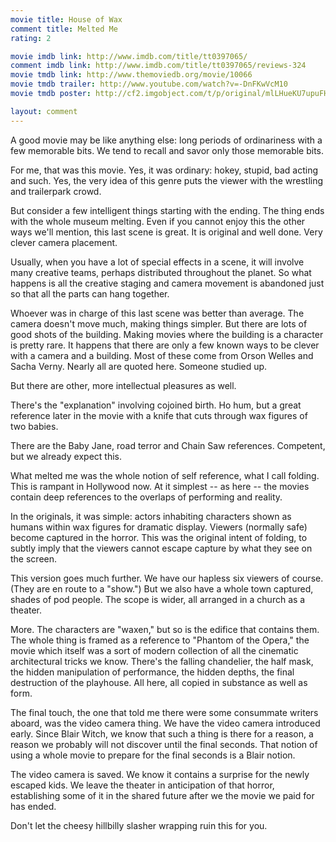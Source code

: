 ```yaml
---
movie title: House of Wax
comment title: Melted Me
rating: 2

movie imdb link: http://www.imdb.com/title/tt0397065/
comment imdb link: http://www.imdb.com/title/tt0397065/reviews-324
movie tmdb link: http://www.themoviedb.org/movie/10066
movie tmdb trailer: http://www.youtube.com/watch?v=-DnFKwVcM10
movie tmdb poster: http://cf2.imgobject.com/t/p/original/mlLHueKU7upuFHowQK80O96xp7O.jpg

layout: comment
---
```


A good movie may be like anything else: long periods of ordinariness with a few memorable bits. We tend to recall and savor only those memorable bits.

For me, that was this movie. Yes, it was ordinary: hokey, stupid, bad acting and such. Yes, the very idea of this genre puts the viewer with the wrestling and trailerpark crowd.

But consider a few intelligent things starting with the ending. The thing ends with the whole museum melting. Even if you cannot enjoy this the other ways we'll mention, this last scene is great. It is original and well done. Very clever camera placement.

Usually, when you have a lot of special effects in a scene, it will involve many creative teams, perhaps distributed throughout the planet. So what happens is all the creative staging and camera movement is abandoned just so that all the parts can hang together.

Whoever was in charge of this last scene was better than average. The camera doesn't move much, making things simpler. But there are lots of good shots of the building. Making movies where the building is a character is pretty rare. It happens that there are only a few known ways to be clever with a camera and a building. Most of these come from Orson Welles and Sacha Verny. Nearly all are quoted here. Someone studied up.

But there are other, more intellectual pleasures as well. 

There's the "explanation" involving cojoined birth. Ho hum, but a great reference later in the movie with a knife that cuts through wax figures of two babies.

There are the Baby Jane, road terror and Chain Saw references. Competent, but we already expect this.

What melted me was the whole notion of self reference, what I call folding. This is rampant in Hollywood now. At it simplest -- as here -- the movies contain deep references to the overlaps of performing and reality.

In the originals, it was simple: actors inhabiting characters shown as humans within wax figures for dramatic display. Viewers (normally safe) become captured in the horror. This was the original intent of folding, to subtly imply that the viewers cannot escape capture by what they see on the screen.

This version goes much further. We have our hapless six viewers of course. (They are en route to a "show.") But we also have a whole town captured, shades of pod people. The scope is wider, all arranged in a church as a theater.

More. The characters are "waxen," but so is the edifice that contains them. The whole thing is framed as a reference to "Phantom of the Opera," the movie which itself was a sort of modern collection of all the cinematic architectural tricks we know. There's the falling chandelier, the half mask, the hidden manipulation of performance, the hidden depths, the final destruction of the playhouse. All here, all copied in substance as well as form.

The final touch, the one that told me there were some consummate writers aboard, was the video camera thing. We have the video camera introduced early. Since Blair Witch, we know that such a thing is there for a reason, a reason we probably will not discover until the final seconds. That notion of using a whole movie to prepare for the final seconds is a Blair notion.

The video camera is saved. We know it contains a surprise for the newly escaped kids. We leave the theater in anticipation of that horror, establishing some of it in the shared future after we the movie we paid for has ended.

Don't let the cheesy hillbilly slasher wrapping ruin this for you.